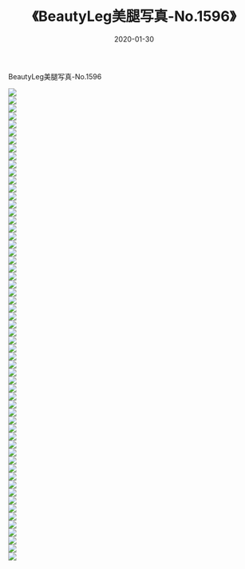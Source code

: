 ﻿---
layout: post
title:  《BeautyLeg美腿写真-No.1596》
date:   2020-01-30
img: http://img.660000.xyz/Sharelink/网络美图/2020/BeautyLeg美腿写真-No.1596/000.jpg
categories: [美女, 清纯, 唯美]
---

BeautyLeg美腿写真-No.1596

  ![](http://img.660000.xyz/Sharelink/网络美图/2020/BeautyLeg美腿写真-No.1596/001.jpg) <br> ![](http://img.660000.xyz/Sharelink/网络美图/2020/BeautyLeg美腿写真-No.1596/002.jpg) <br> ![](http://img.660000.xyz/Sharelink/网络美图/2020/BeautyLeg美腿写真-No.1596/003.jpg) <br> ![](http://img.660000.xyz/Sharelink/网络美图/2020/BeautyLeg美腿写真-No.1596/004.jpg) <br> ![](http://img.660000.xyz/Sharelink/网络美图/2020/BeautyLeg美腿写真-No.1596/005.jpg) <br> ![](http://img.660000.xyz/Sharelink/网络美图/2020/BeautyLeg美腿写真-No.1596/006.jpg) <br> ![](http://img.660000.xyz/Sharelink/网络美图/2020/BeautyLeg美腿写真-No.1596/007.jpg) <br> ![](http://img.660000.xyz/Sharelink/网络美图/2020/BeautyLeg美腿写真-No.1596/008.jpg) <br> ![](http://img.660000.xyz/Sharelink/网络美图/2020/BeautyLeg美腿写真-No.1596/009.jpg) <br> ![](http://img.660000.xyz/Sharelink/网络美图/2020/BeautyLeg美腿写真-No.1596/010.jpg) <br> ![](http://img.660000.xyz/Sharelink/网络美图/2020/BeautyLeg美腿写真-No.1596/011.jpg) <br> ![](http://img.660000.xyz/Sharelink/网络美图/2020/BeautyLeg美腿写真-No.1596/012.jpg) <br> ![](http://img.660000.xyz/Sharelink/网络美图/2020/BeautyLeg美腿写真-No.1596/013.jpg) <br> ![](http://img.660000.xyz/Sharelink/网络美图/2020/BeautyLeg美腿写真-No.1596/014.jpg) <br> ![](http://img.660000.xyz/Sharelink/网络美图/2020/BeautyLeg美腿写真-No.1596/015.jpg) <br> ![](http://img.660000.xyz/Sharelink/网络美图/2020/BeautyLeg美腿写真-No.1596/016.jpg) <br> ![](http://img.660000.xyz/Sharelink/网络美图/2020/BeautyLeg美腿写真-No.1596/017.jpg) <br> ![](http://img.660000.xyz/Sharelink/网络美图/2020/BeautyLeg美腿写真-No.1596/018.jpg) <br> ![](http://img.660000.xyz/Sharelink/网络美图/2020/BeautyLeg美腿写真-No.1596/019.jpg) <br> ![](http://img.660000.xyz/Sharelink/网络美图/2020/BeautyLeg美腿写真-No.1596/020.jpg) <br> ![](http://img.660000.xyz/Sharelink/网络美图/2020/BeautyLeg美腿写真-No.1596/021.jpg) <br> ![](http://img.660000.xyz/Sharelink/网络美图/2020/BeautyLeg美腿写真-No.1596/022.jpg) <br> ![](http://img.660000.xyz/Sharelink/网络美图/2020/BeautyLeg美腿写真-No.1596/023.jpg) <br> ![](http://img.660000.xyz/Sharelink/网络美图/2020/BeautyLeg美腿写真-No.1596/024.jpg) <br> ![](http://img.660000.xyz/Sharelink/网络美图/2020/BeautyLeg美腿写真-No.1596/025.jpg) <br> ![](http://img.660000.xyz/Sharelink/网络美图/2020/BeautyLeg美腿写真-No.1596/026.jpg) <br> ![](http://img.660000.xyz/Sharelink/网络美图/2020/BeautyLeg美腿写真-No.1596/027.jpg) <br> ![](http://img.660000.xyz/Sharelink/网络美图/2020/BeautyLeg美腿写真-No.1596/028.jpg) <br> ![](http://img.660000.xyz/Sharelink/网络美图/2020/BeautyLeg美腿写真-No.1596/029.jpg) <br> ![](http://img.660000.xyz/Sharelink/网络美图/2020/BeautyLeg美腿写真-No.1596/030.jpg) <br> ![](http://img.660000.xyz/Sharelink/网络美图/2020/BeautyLeg美腿写真-No.1596/031.jpg) <br> ![](http://img.660000.xyz/Sharelink/网络美图/2020/BeautyLeg美腿写真-No.1596/032.jpg) <br> ![](http://img.660000.xyz/Sharelink/网络美图/2020/BeautyLeg美腿写真-No.1596/033.jpg) <br> ![](http://img.660000.xyz/Sharelink/网络美图/2020/BeautyLeg美腿写真-No.1596/034.jpg) <br> ![](http://img.660000.xyz/Sharelink/网络美图/2020/BeautyLeg美腿写真-No.1596/035.jpg) <br> ![](http://img.660000.xyz/Sharelink/网络美图/2020/BeautyLeg美腿写真-No.1596/036.jpg) <br> ![](http://img.660000.xyz/Sharelink/网络美图/2020/BeautyLeg美腿写真-No.1596/037.jpg) <br> ![](http://img.660000.xyz/Sharelink/网络美图/2020/BeautyLeg美腿写真-No.1596/038.jpg) <br> ![](http://img.660000.xyz/Sharelink/网络美图/2020/BeautyLeg美腿写真-No.1596/039.jpg) <br> ![](http://img.660000.xyz/Sharelink/网络美图/2020/BeautyLeg美腿写真-No.1596/040.jpg) <br> ![](http://img.660000.xyz/Sharelink/网络美图/2020/BeautyLeg美腿写真-No.1596/041.jpg) <br> ![](http://img.660000.xyz/Sharelink/网络美图/2020/BeautyLeg美腿写真-No.1596/042.jpg) <br> ![](http://img.660000.xyz/Sharelink/网络美图/2020/BeautyLeg美腿写真-No.1596/043.jpg) <br> ![](http://img.660000.xyz/Sharelink/网络美图/2020/BeautyLeg美腿写真-No.1596/044.jpg) <br> ![](http://img.660000.xyz/Sharelink/网络美图/2020/BeautyLeg美腿写真-No.1596/045.jpg) <br> ![](http://img.660000.xyz/Sharelink/网络美图/2020/BeautyLeg美腿写真-No.1596/046.jpg) <br> ![](http://img.660000.xyz/Sharelink/网络美图/2020/BeautyLeg美腿写真-No.1596/047.jpg) <br> ![](http://img.660000.xyz/Sharelink/网络美图/2020/BeautyLeg美腿写真-No.1596/048.jpg) <br> ![](http://img.660000.xyz/Sharelink/网络美图/2020/BeautyLeg美腿写真-No.1596/049.jpg) <br> ![](http://img.660000.xyz/Sharelink/网络美图/2020/BeautyLeg美腿写真-No.1596/050.jpg) <br> ![](http://img.660000.xyz/Sharelink/网络美图/2020/BeautyLeg美腿写真-No.1596/051.jpg) <br> ![](http://img.660000.xyz/Sharelink/网络美图/2020/BeautyLeg美腿写真-No.1596/052.jpg) <br> ![](http://img.660000.xyz/Sharelink/网络美图/2020/BeautyLeg美腿写真-No.1596/053.jpg) <br> ![](http://img.660000.xyz/Sharelink/网络美图/2020/BeautyLeg美腿写真-No.1596/054.jpg) <br> ![](http://img.660000.xyz/Sharelink/网络美图/2020/BeautyLeg美腿写真-No.1596/055.jpg) <br> ![](http://img.660000.xyz/Sharelink/网络美图/2020/BeautyLeg美腿写真-No.1596/056.jpg) <br> ![](http://img.660000.xyz/Sharelink/网络美图/2020/BeautyLeg美腿写真-No.1596/057.jpg) <br> ![](http://img.660000.xyz/Sharelink/网络美图/2020/BeautyLeg美腿写真-No.1596/058.jpg) <br> ![](http://img.660000.xyz/Sharelink/网络美图/2020/BeautyLeg美腿写真-No.1596/059.jpg) <br>